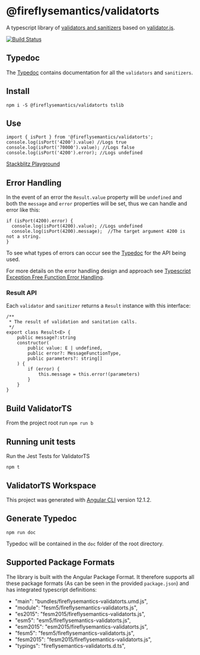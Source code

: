 # @fireflysemantics/validatorts

A typescript library of [validators and sanitizers](https://fireflysemantics.github.io/validatorts/modules.html) based on [validator.js](https://www.npmjs.com/package/validator).


[![Build Status](https://travis-ci.org/fireflysemantics/validatorts.svg?branch=master)](https://travis-ci.org/fireflysemantics/validatorts)

## Typedoc

The [Typedoc](https://fireflysemantics.github.io/validatorts/) contains documentation for all the `validators` and `sanitizers`.

## Install

```
npm i -S @fireflysemantics/validatorts tslib
```

## Use

```
import { isPort } from '@fireflysemantics/validatorts';
console.log(isPort('4200').value) //Logs true
console.log(isPort('70000').value); //Logs false
console.log(isPort('4200').error); //Logs undefined
```

[Stackblitz Playground](https://stackblitz.com/edit/typescript-ezqnqa?file=index.ts)

## Error Handling

In the event of an error the `Result.value` property will be `undefined` and both the `message` and `error` properties will be set, thus we can handle and error like this:

```
if (isPort(4200).error) {
  console.log(isPort(4200).value); //Logs undefined
  console.log(isPort(4200).message);  //The target argument 4200 is not a string.
}
```

To see what types of errors can occur see the [Typedoc](https://fireflysemantics.github.io/validatorts/) for the API being used.

For more details on the error handling design and approach see [Typescript Exception Free Function Error Handling](https://developer.fireflysemantics.com/tasks/tasks--typescript--typescript-exception-free-error-handling).


### Result API

Each `validator` and `sanitizer` returns a `Result` instance with this interface:

```
/**
 * The result of validation and sanitation calls.
 */
export class Result<E> {
    public message?:string
    constructor(
        public value: E | undefined,
        public error?: MessageFunctionType,
        public parameters?: string[]
    ) { 
        if (error) {
            this.message = this.error!(parameters)
        }
    }
}
```

## Build ValidatorTS
From the project root run `npm run b`

## Running unit tests

Run the Jest Tests for ValidatorTS

`npm t`

## ValidatorTS Workspace    

This project was generated with [Angular CLI](https://github.com/angular/angular-cli) version 12.1.2.

## Generate Typedoc 

`npm run doc`

Typedoc will be contained in the `doc` folder of the root directory.


## Supported Package Formats

The library is built with the Angular Package Format.  It therefore supports all these package formats (As can be seen in the provided `package.json`) and has integrated typescript definitions:

- "main": "bundles/fireflysemantics-validatorts.umd.js",
-  "module": "fesm5/fireflysemantics-validatorts.js",
-  "es2015": "fesm2015/fireflysemantics-validatorts.js",
-  "esm5": "esm5/fireflysemantics-validatorts.js",
-  "esm2015": "esm2015/fireflysemantics-validatorts.js",
-  "fesm5": "fesm5/fireflysemantics-validatorts.js",
-  "fesm2015": "fesm2015/fireflysemantics-validatorts.js",
-  "typings": "fireflysemantics-validatorts.d.ts",

